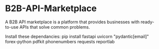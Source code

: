 # B2B-API-Marketplace
 A B2B API marketplace is a platform that provides businesses with ready-to-use APIs that solve common problems.

Install these dependancies:
pip install fastapi uvicorn "pydantic[email]" forex-python pdfkit phonenumbers requests reportlab
